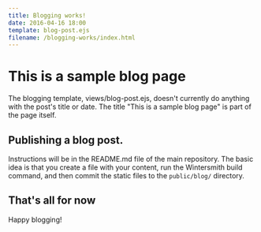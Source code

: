 ```yaml
---
title: Blogging works!
date: 2016-04-16 18:00
template: blog-post.ejs
filename: /blogging-works/index.html
---
```


# This is a sample blog page

The blogging template, views/blog-post.ejs, doesn't currently do anything with
the post's title or date. The title "This is a sample blog page" is part of the
page itself.

## Publishing a blog post.

Instructions will be in the README.md file of the main repository. The basic
idea is that you create a file with your content, run the Wintersmith build
command, and then commit the static files to the `public/blog/` directory.

## That's all for now

Happy blogging!
